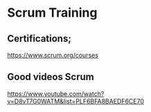 # Scrum Training

## Certifications;
https://www.scrum.org/courses

## Good videos Scrum
https://www.youtube.com/watch?v=D8vT7G0WATM&list=PLF6BFA8BAEDF6CE70


